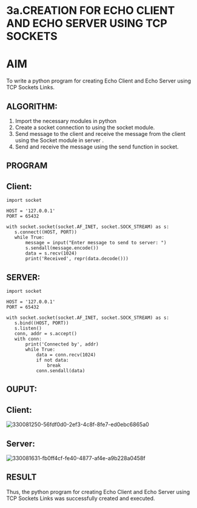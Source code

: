 # 3a.CREATION FOR ECHO CLIENT AND ECHO SERVER USING TCP SOCKETS
# AIM
To write a python program for creating Echo Client and Echo Server using TCP
Sockets Links.
## ALGORITHM:
1. Import the necessary modules in python
2. Create a socket connection to using the socket module.
3. Send message to the client and receive the message from the client using the Socket module in
 server .
4. Send and receive the message using the send function in socket.
## PROGRAM
## Client:
 ```
import socket

HOST = '127.0.0.1'  
PORT = 65432        

with socket.socket(socket.AF_INET, socket.SOCK_STREAM) as s:
    s.connect((HOST, PORT))
    while True:
        message = input("Enter message to send to server: ")
        s.sendall(message.encode())
        data = s.recv(1024)
        print('Received', repr(data.decode()))
 ```
## SERVER:
 ```
import socket

HOST = '127.0.0.1'  
PORT = 65432       

with socket.socket(socket.AF_INET, socket.SOCK_STREAM) as s:
    s.bind((HOST, PORT))
    s.listen()
    conn, addr = s.accept()
    with conn:
        print('Connected by', addr)
        while True:
            data = conn.recv(1024)
            if not data:
                break
            conn.sendall(data)
 ```
## OUPUT:
## Client:
![330081250-56fdf0d0-2ef3-4c8f-8fe7-ed0ebc6865a0](https://github.com/user-attachments/assets/9bd663f8-d6ff-4d10-bd91-7c43a5733a05)
## Server:
![330081631-fb0ff4cf-fe40-4877-af4e-a9b228a0458f](https://github.com/user-attachments/assets/3c1768e7-8a78-4d9f-94e6-f19ba70284ea)

## RESULT
Thus, the python program for creating Echo Client and Echo Server using TCP Sockets Links 
was successfully created and executed.
